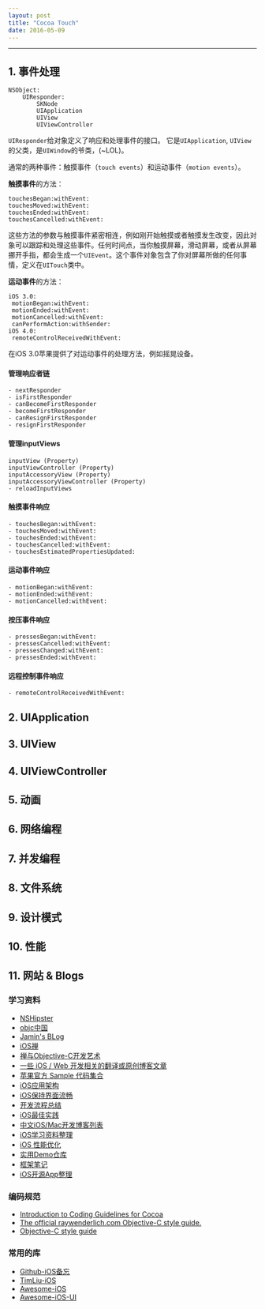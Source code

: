 ```yaml
---
layout: post
title: "Cocoa Touch"
date: 2016-05-09
---
```


---

## 1. 事件处理
```
NSObject:
	UIResponder:
		SKNode
		UIApplication
		UIView
		UIViewController
```

`UIResponder`给对象定义了响应和处理事件的接口。
它是`UIApplication`, `UIView`的父类，是`UIWindow`的爷类，(~LOL)。

通常的两种事件：触摸事件（`touch events`）和运动事件（`motion events`）。

**触摸事件**的方法：

```
touchesBegan:withEvent:
touchesMoved:withEvent:
touchesEnded:withEvent:
touchesCancelled:withEvent:
```
这些方法的参数与触摸事件紧密相连，例如刚开始触摸或者触摸发生改变，因此对象可以跟踪和处理这些事件。任何时间点，当你触摸屏幕，滑动屏幕，或者从屏幕挪开手指，都会生成一个`UIEvent`。这个事件对象包含了你对屏幕所做的任何事情，定义在`UITouch`类中。

**运动事件**的方法：

```
iOS 3.0:
 motionBegan:withEvent: 
 motionEnded:withEvent:
 motionCancelled:withEvent:
 canPerformAction:withSender:
iOS 4.0:
 remoteControlReceivedWithEvent:
```

在iOS 3.0苹果提供了对运动事件的处理方法，例如摇晃设备。


#### 管理响应者链
```
- nextResponder
- isFirstResponder
- canBecomeFirstResponder
- becomeFirstResponder
- canResignFirstResponder
- resignFirstResponder
```


#### 管理inputViews
```
inputView (Property)
inputViewController (Property)
inputAccessoryView (Property)
inputAccessoryViewController (Property)
- reloadInputViews
```

#### 触摸事件响应
```
- touchesBegan:withEvent:
- touchesMoved:withEvent:
- touchesEnded:withEvent:
- touchesCancelled:withEvent:
- touchesEstimatedPropertiesUpdated:
```

#### 运动事件响应

```
- motionBegan:withEvent:
- motionEnded:withEvent:
- motionCancelled:withEvent:
```

#### 按压事件响应

```
- pressesBegan:withEvent:
- pressesCancelled:withEvent:
- pressesChanged:withEvent:
- pressesEnded:withEvent:
```

#### 远程控制事件响应

```
- remoteControlReceivedWithEvent:
```



## 2. UIApplication

## 3. UIView

## 4. UIViewController

## 5. 动画

## 6. 网络编程

## 7. 并发编程

## 8. 文件系统

## 9. 设计模式

## 10. 性能

## 11. 网站 & Blogs

### 学习资料
 - [NSHipster](http://nshipster.cn/)
 - [objc中国](http://objccn.io/)
 - [Jamin's BLog](http://oncenote.com/)
 - [iOS禅](https://github.com/100mango/zen)
 - [禅与Objective-C开发艺术](https://github.com/oa414/objc-zen-book-cn)
 - [一些 iOS / Web 开发相关的翻译或原创博客文章](https://github.com/nixzhu/dev-blog)
 - [苹果官方 Sample 代码集合](https://github.com/robovm/apple-ios-samples)
 - [iOS应用架构](http://casatwy.com/iosying-yong-jia-gou-tan-kai-pian.html)
 - [iOS保持界面流畅](http://blog.ibireme.com/2015/11/12/smooth_user_interfaces_for_ios/)
 - [开发流程总结](https://github.com/leecade/ios-dev-flow)
 - [iOS最佳实践](https://github.com/DaiYue/iOS-good-practices-in-Chinese)
 - [中文iOS/Mac开发博客列表](https://github.com/tangqiaoboy/iOSBlogCN)
 - [iOS学习资料整理](https://github.com/Aufree/trip-to-iOS)
 - [iOS 性能优化](http://www.hrchen.com/2013/05/performance-with-instruments/)
 - [实用Demo仓库](https://github.com/huang303513/iOSBasicCommonDemos)
 - [框架笔记](https://github.com/seedante/iOS-Note)
 - [iOS开源App整理](http://duxinfeng.com/2015/07/14/iOS%E5%BC%80%E6%BA%90App%E6%95%B4%E7%90%86/)
 

### 编码规范
 - [Introduction to Coding Guidelines for Cocoa](https://developer.apple.com/library/mac/documentation/Cocoa/Conceptual/CodingGuidelines/CodingGuidelines.html#//apple_ref/doc/uid/10000146-SW1)
 - [The official raywenderlich.com Objective-C style guide.](https://github.com/raywenderlich/objective-c-style-guide)
 - [Objective-C style guide](https://github.com/github/objective-c-style-guide)
 
### 常用的库
 - [Github-iOS备忘](http://github.ibireme.com/github/list/ios/)
 - [TimLiu-iOS](https://github.com/Tim9Liu9/TimLiu-iOS)
 - [Awesome-iOS](https://github.com/vsouza/awesome-ios)
 - [Awesome-iOS-UI](https://github.com/cjwirth/awesome-ios-ui)
 

 
